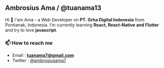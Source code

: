 ## Ambrosius Ama / @tuanama13

Hi 🙌 i'am Ama - a Web Developer on **PT. Grha Digital Indonesia** from Pontianak, Indonesia. I’m currently learning **React, React-Native and Flutter** and try to love **javascript**.

### 📫 How to reach me

* Email : **tuanama7@gmail.com**
* Twitter : [@ambrosiusama7](https://twitter.com/ambrosiusama7)
